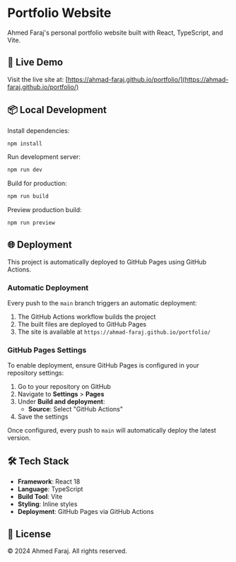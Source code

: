 # Portfolio Website

Ahmed Faraj's personal portfolio website built with React, TypeScript, and Vite.

## 🚀 Live Demo

Visit the live site at: [https://ahmad-faraj.github.io/portfolio/](https://ahmad-faraj.github.io/portfolio/)

## 📦 Local Development

Install dependencies:
```bash
npm install
```

Run development server:
```bash
npm run dev
```

Build for production:
```bash
npm run build
```

Preview production build:
```bash
npm run preview
```

## 🌐 Deployment

This project is automatically deployed to GitHub Pages using GitHub Actions.

### Automatic Deployment

Every push to the `main` branch triggers an automatic deployment:
1. The GitHub Actions workflow builds the project
2. The built files are deployed to GitHub Pages
3. The site is available at `https://ahmad-faraj.github.io/portfolio/`

### GitHub Pages Settings

To enable deployment, ensure GitHub Pages is configured in your repository settings:

1. Go to your repository on GitHub
2. Navigate to **Settings** > **Pages**
3. Under **Build and deployment**:
   - **Source**: Select "GitHub Actions"
4. Save the settings

Once configured, every push to `main` will automatically deploy the latest version.

## 🛠️ Tech Stack

- **Framework**: React 18
- **Language**: TypeScript
- **Build Tool**: Vite
- **Styling**: Inline styles
- **Deployment**: GitHub Pages via GitHub Actions

## 📝 License

© 2024 Ahmed Faraj. All rights reserved.
